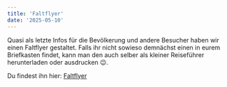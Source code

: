 ```yaml
---
title: 'Faltflyer'
date: '2025-05-10'
---
```


Quasi als letzte Infos für die Bevölkerung und andere Besucher haben wir einen Faltflyer gestaltet.
Falls ihr nicht sowieso demnächst einen in eurem Briefkasten findet, kann man den auch selber als kleiner Reiseführer
herunterladen oder ausdrucken 😉.

Du findest ihn hier: [Faltflyer](/marketing/werbematerial/#faltflyer)

